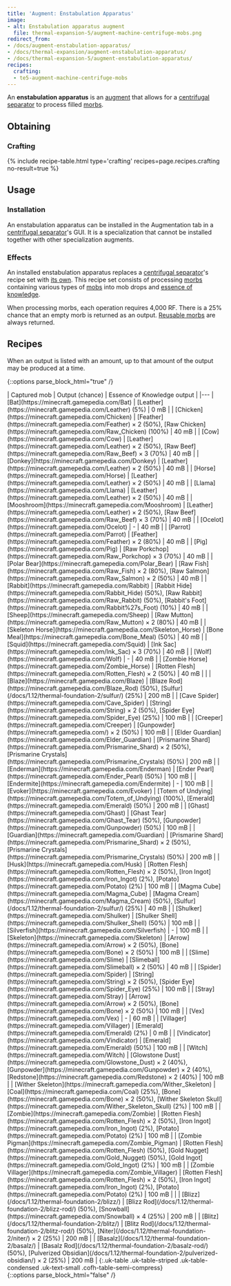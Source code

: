 ```yaml
---
title: 'Augment: Enstabulation Apparatus'
image:
- alt: Enstabulation apparatus augment
  file: thermal-expansion-5/augment-machine-centrifuge-mobs.png
redirect_from:
- /docs/augment-enstabulation-apparatus/
- /docs/thermal-expansion/augment-enstabulation-apparatus/
- /docs/thermal-expansion-5/augment-enstabulation-apparatus/
recipes:
  crafting:
  - te5-augment-machine-centrifuge-mobs
---
```


An **enstabulation apparatus** is an [augment](/docs/1.12/thermal-expansion-5/augments/) that allows for
a [centrifugal separator](/docs/1.12/thermal-expansion-5/centrifugal-separator/) to process filled
[morbs](/docs/1.12/thermal-expansion-5/morb/).


Obtaining
---------

### Crafting
{% include recipe-table.html type='crafting' recipes=page.recipes.crafting no-result=true %}


Usage
-----

### Installation
An enstabulation apparatus can be installed in the Augmentation tab in a
[centrifugal separator](/docs/1.12/thermal-expansion-5/centrifugal-separator/)'s GUI. It is a
specialization that cannot be installed together with other specialization
augments.

### Effects
An installed enstabulation apparatus replaces a [centrifugal
separator](/docs/1.12/thermal-expansion-5/centrifugal-separator/)'s recipe set with [its own](#recipes).
This recipe set consists of processing [morbs](/docs/1.12/thermal-expansion-5/morb/) containing various
types of [mobs](https://minecraft.gamepedia.com/Mob) into mob drops and [essence
of knowledge](/docs/1.12/thermal-foundation-2/essence-of-knowledge/).

When processing morbs, each operation requires 4,000 RF. There is a 25% chance
that an empty morb is returned as an output. [Reusable
morbs](/docs/1.12/thermal-expansion-5/reusable-morb/) are always returned.


Recipes
-------

When an output is listed with an amount, up to that amount of the output may be
produced at a time.

{::options parse_block_html="true" /}
<div class="uk-overflow-container">
| Captured mob | Output (chance) | Essence of Knowledge output |
|---
| [Bat](https://minecraft.gamepedia.com/Bat) | [Leather](https://minecraft.gamepedia.com/Leather) (5%) | 0 mB |
| [Chicken](https://minecraft.gamepedia.com/Chicken) | [Feather](https://minecraft.gamepedia.com/Feather) × 2 (50%), [Raw Chicken](https://minecraft.gamepedia.com/Raw_Chicken) (100%) | 40 mB |
| [Cow](https://minecraft.gamepedia.com/Cow) | [Leather](https://minecraft.gamepedia.com/Leather) × 2 (50%), [Raw Beef](https://minecraft.gamepedia.com/Raw_Beef) × 3 (70%) | 40 mB |
| [Donkey](https://minecraft.gamepedia.com/Donkey) | [Leather](https://minecraft.gamepedia.com/Leather) × 2 (50%) | 40 mB |
| [Horse](https://minecraft.gamepedia.com/Horse) | [Leather](https://minecraft.gamepedia.com/Leather) × 2 (50%) | 40 mB |
| [Llama](https://minecraft.gamepedia.com/Llama) | [Leather](https://minecraft.gamepedia.com/Leather) × 2 (50%) | 40 mB |
| [Mooshroom](https://minecraft.gamepedia.com/Mooshroom) | [Leather](https://minecraft.gamepedia.com/Leather) × 2 (50%), [Raw Beef](https://minecraft.gamepedia.com/Raw_Beef) × 3 (70%) | 40 mB |
| [Ocelot](https://minecraft.gamepedia.com/Ocelot) | - | 40 mB |
| [Parrot](https://minecraft.gamepedia.com/Parrot) | [Feather](https://minecraft.gamepedia.com/Feather) × 2 (80%) | 40 mB |
| [Pig](https://minecraft.gamepedia.com/Pig) | [Raw Porkchop](https://minecraft.gamepedia.com/Raw_Porkchop) × 3 (70%) | 40 mB |
| [Polar Bear](https://minecraft.gamepedia.com/Polar_Bear) | [Raw Fish](https://minecraft.gamepedia.com/Raw_Fish) × 2 (80%), [Raw Salmon](https://minecraft.gamepedia.com/Raw_Salmon) × 2 (50%) | 40 mB |
| [Rabbit](https://minecraft.gamepedia.com/Rabbit) | [Rabbit Hide](https://minecraft.gamepedia.com/Rabbit_Hide) (50%), [Raw Rabbit](https://minecraft.gamepedia.com/Raw_Rabbit) (50%), [Rabbit's Foot](https://minecraft.gamepedia.com/Rabbit%27s_Foot) (10%) | 40 mB |
| [Sheep](https://minecraft.gamepedia.com/Sheep) | [Raw Mutton](https://minecraft.gamepedia.com/Raw_Mutton) × 2 (80%) | 40 mB |
| [Skeleton Horse](https://minecraft.gamepedia.com/Skeleton_Horse) | [Bone Meal](https://minecraft.gamepedia.com/Bone_Meal) (50%) | 40 mB |
| [Squid](https://minecraft.gamepedia.com/Squid) | [Ink Sac](https://minecraft.gamepedia.com/Ink_Sac) × 3 (70%) | 40 mB |
| [Wolf](https://minecraft.gamepedia.com/Wolf) | - | 40 mB |
| [Zombie Horse](https://minecraft.gamepedia.com/Zombie_Horse) | [Rotten Flesh](https://minecraft.gamepedia.com/Rotten_Flesh) × 2 (50%) | 40 mB |
|
| [Blaze](https://minecraft.gamepedia.com/Blaze) | [Blaze Rod](https://minecraft.gamepedia.com/Blaze_Rod) (50%), [Sulfur](/docs/1.12/thermal-foundation-2/sulfur/) (25%) | 200 mB |
| [Cave Spider](https://minecraft.gamepedia.com/Cave_Spider) | [String](https://minecraft.gamepedia.com/String) × 2 (50%), [Spider Eye](https://minecraft.gamepedia.com/Spider_Eye) (25%) | 100 mB |
| [Creeper](https://minecraft.gamepedia.com/Creeper) | [Gunpowder](https://minecraft.gamepedia.com/) × 2 (50%) | 100 mB |
| [Elder Guardian](https://minecraft.gamepedia.com/Elder_Guardian) | [Prismarine Shard](https://minecraft.gamepedia.com/Prismarine_Shard) × 2 (50%), [Prismarine Crystals](https://minecraft.gamepedia.com/Prismarine_Crystals) (50%) | 200 mB |
| [Enderman](https://minecraft.gamepedia.com/Enderman) | [Ender Pearl](https://minecraft.gamepedia.com/Ender_Pearl) (50%) | 100 mB |
| [Endermite](https://minecraft.gamepedia.com/Endermite) | - | 100 mB |
| [Evoker](https://minecraft.gamepedia.com/Evoker) | [Totem of Undying](https://minecraft.gamepedia.com/Totem_of_Undying) (100%), [Emerald](https://minecraft.gamepedia.com/Emerald) (50%) | 200 mB |
| [Ghast](https://minecraft.gamepedia.com/Ghast) | [Ghast Tear](https://minecraft.gamepedia.com/Ghast_Tear) (50%), [Gunpowder](https://minecraft.gamepedia.com/Gunpowder) (50%) | 100 mB |
| [Guardian](https://minecraft.gamepedia.com/Guardian) | [Prismarine Shard](https://minecraft.gamepedia.com/Prismarine_Shard) × 2 (50%), [Prismarine Crystals](https://minecraft.gamepedia.com/Prismarine_Crystals) (50%) | 200 mB |
| [Husk](https://minecraft.gamepedia.com/Husk) | [Rotten Flesh](https://minecraft.gamepedia.com/Rotten_Flesh) × 2 (50%), [Iron Ingot](https://minecraft.gamepedia.com/Iron_Ingot) (2%), [Potato](https://minecraft.gamepedia.com/Potato) (2%) | 100 mB |
| [Magma Cube](https://minecraft.gamepedia.com/Magma_Cube) | [Magma Cream](https://minecraft.gamepedia.com/Magma_Cream) (50%), [Sulfur](/docs/1.12/thermal-foundation-2/sulfur/) (25%) | 40 mB |
| [Shulker](https://minecraft.gamepedia.com/Shulker) | [Shulker Shell](https://minecraft.gamepedia.com/Shulker_Shell) (50%) | 100 mB |
| [Silverfish](https://minecraft.gamepedia.com/Silverfish) | - | 100 mB |
| [Skeleton](https://minecraft.gamepedia.com/Skeleton) | [Arrow](https://minecraft.gamepedia.com/Arrow) × 2 (50%), [Bone](https://minecraft.gamepedia.com/Bone) × 2 (50%) | 100 mB |
| [Slime](https://minecraft.gamepedia.com/Slime) | [Slimeball](https://minecraft.gamepedia.com/Slimeball) × 2 (50%) | 40 mB |
| [Spider](https://minecraft.gamepedia.com/Spider) | [String](https://minecraft.gamepedia.com/String) × 2 (50%), [Spider Eye](https://minecraft.gamepedia.com/Spider_Eye) (25%) | 100 mB |
| [Stray](https://minecraft.gamepedia.com/Stray) | [Arrow](https://minecraft.gamepedia.com/Arrow) × 2 (50%), [Bone](https://minecraft.gamepedia.com/Bone) × 2 (50%) | 100 mB |
| [Vex](https://minecraft.gamepedia.com/Vex) | - | 60 mB |
| [Villager](https://minecraft.gamepedia.com/Villager) | [Emerald](https://minecraft.gamepedia.com/Emerald) (2%) | 0 mB |
| [Vindicator](https://minecraft.gamepedia.com/Vindicator) | [Emerald](https://minecraft.gamepedia.com/Emerald) (50%) | 100 mB |
| [Witch](https://minecraft.gamepedia.com/Witch) | [Glowstone Dust](https://minecraft.gamepedia.com/Glowstone_Dust) × 2 (40%), [Gunpowder](https://minecraft.gamepedia.com/Gunpowder) × 2 (40%), [Redstone](https://minecraft.gamepedia.com/Redstone) × 2 (40%) | 100 mB |
| [Wither Skeleton](https://minecraft.gamepedia.com/Wither_Skeleton) | [Coal](https://minecraft.gamepedia.com/Coal) (25%), [Bone](https://minecraft.gamepedia.com/Bone) × 2 (50%), [Wither Skeleton Skull](https://minecraft.gamepedia.com/Wither_Skeleton_Skull) (2%) | 100 mB |
| [Zombie](https://minecraft.gamepedia.com/Zombie) | [Rotten Flesh](https://minecraft.gamepedia.com/Rotten_Flesh) × 2 (50%), [Iron Ingot](https://minecraft.gamepedia.com/Iron_Ingot) (2%), [Potato](https://minecraft.gamepedia.com/Potato) (2%) | 100 mB |
| [Zombie Pigman](https://minecraft.gamepedia.com/Zombie_Pigman) | [Rotten Flesh](https://minecraft.gamepedia.com/Rotten_Flesh) (50%), [Gold Nugget](https://minecraft.gamepedia.com/Gold_Nugget) (50%), [Gold Ingot](https://minecraft.gamepedia.com/Gold_Ingot) (2%) | 100 mB |
| [Zombie Villager](https://minecraft.gamepedia.com/Zombie_Villager) | [Rotten Flesh](https://minecraft.gamepedia.com/Rotten_Flesh) × 2 (50%), [Iron Ingot](https://minecraft.gamepedia.com/Iron_Ingot) (2%), [Potato](https://minecraft.gamepedia.com/Potato) (2%) | 100 mB |
|
| [Blizz](/docs/1.12/thermal-foundation-2/blizz/) | [Blizz Rod](/docs/1.12/thermal-foundation-2/blizz-rod/) (50%), [Snowball](https://minecraft.gamepedia.com/Snowball) × 4 (25%) | 200 mB |
| [Blitz](/docs/1.12/thermal-foundation-2/blitz/) | [Blitz Rod](/docs/1.12/thermal-foundation-2/blitz-rod/) (50%), [Niter](/docs/1.12/thermal-foundation-2/niter/) × 2 (25%) | 200 mB |
| [Basalz](/docs/1.12/thermal-foundation-2/basalz/) | [Basalz Rod](/docs/1.12/thermal-foundation-2/basalz-rod/) (50%), [Pulverized Obsidian](/docs/1.12/thermal-foundation-2/pulverized-obsidian/) × 2 (25%) | 200 mB |
{:.uk-table .uk-table-striped .uk-table-condensed .uk-text-small .cofh-table-semi-compress}
</div>
{::options parse_block_html="false" /}
